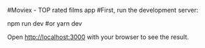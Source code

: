 #Moviex - TOP rated films app
#First, run the development server:

npm run dev
#or
yarn dev

Open [http://localhost:3000](http://localhost:3000) with your browser to see the result.
